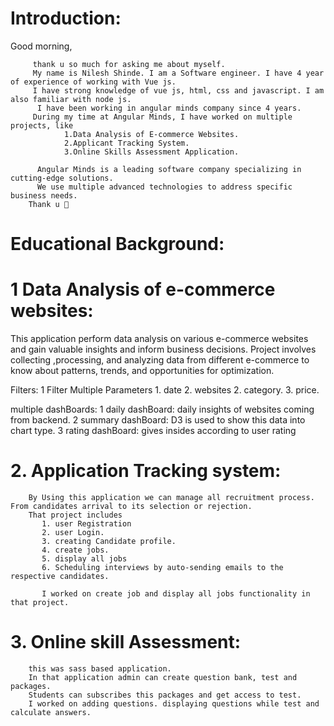 
# Introduction:
Good morning,

         thank u so much for asking me about myself.
         My name is Nilesh Shinde. I am a Software engineer. I have 4 year of experience of working with Vue js.
         I have strong knowledge of vue js, html, css and javascript. I am also familiar with node js.
          I have been working in angular minds company since 4 years.
         During my time at Angular Minds, I have worked on multiple projects, like
                1.Data Analysis of E-commerce Websites.
                2.Applicant Tracking System.
                3.Online Skills Assessment Application.

          Angular Minds is a leading software company specializing in cutting-edge solutions.
          We use multiple advanced technologies to address specific business needs.
        Thank u 🙂

# Educational Background:

# 1 Data Analysis of e-commerce websites:
   
  This application perform data analysis on various e-commerce websites and gain valuable insights and inform business decisions.
  Project involves collecting ,processing, and analyzing data from different e-commerce  to know about patterns, trends, and opportunities for optimization.

   Filters:
    1 Filter
        Multiple Parameters
            1. date
            2. websites
            2. category.
            3. price.
            
   multiple dashBoards:
    1 daily dashBoard: daily insights of websites coming from backend. 
    2 summary dashBoard: D3 is used to show this data into chart type.
    3 rating dashBoard: gives insides according to user rating

# 2. Application Tracking system:

        By Using this application we can manage all recruitment process. From candidates arrival to its selection or rejection.
        That project includes 
           1. user Registration
           2. user Login.
           3. creating Candidate profile.
           4. create jobs.
           5. display all jobs 
           6. Scheduling interviews by auto-sending emails to the respective candidates.

           I worked on create job and display all jobs functionality in that project.

# 3. Online skill Assessment:

        this was sass based application.
        In that application admin can create question bank, test and packages.
        Students can subscribes this packages and get access to test.
        I worked on adding questions. displaying questions while test and calculate answers.



